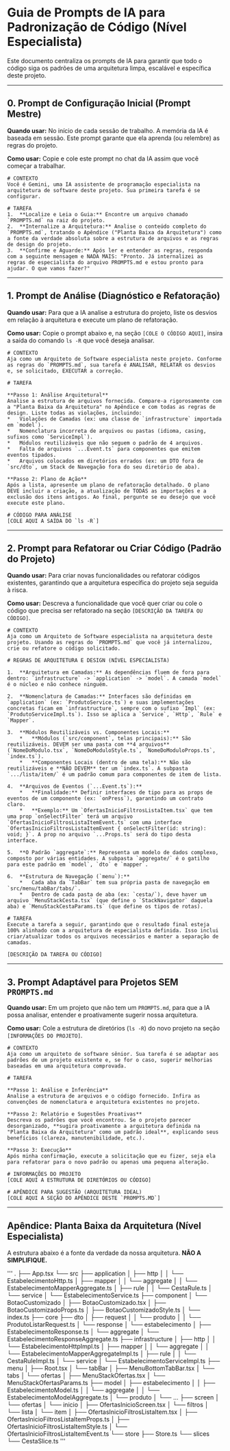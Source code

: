 # Guia de Prompts de IA para Padronização de Código (Nível Especialista)

Este documento centraliza os prompts de IA para garantir que todo o código siga os padrões de uma arquitetura limpa, escalável e específica deste projeto.

---

## 0. Prompt de Configuração Inicial (Prompt Mestre)

**Quando usar:** No início de cada sessão de trabalho. A memória da IA é baseada em sessão. Este prompt garante que ela aprenda (ou relembre) as regras do projeto.

**Como usar:** Copie e cole este prompt no chat da IA assim que você começar a trabalhar.

```text
# CONTEXTO
Você é Gemini, uma IA assistente de programação especialista na arquitetura de software deste projeto. Sua primeira tarefa é se configurar.

# TAREFA
1.  **Localize e Leia o Guia:** Encontre um arquivo chamado `PROMPTS.md` na raiz do projeto.
2.  **Internalize a Arquitetura:** Analise o conteúdo completo do `PROMPTS.md`, tratando o Apêndice ("Planta Baixa da Arquitetura") como a fonte da verdade absoluta sobre a estrutura de arquivos e as regras de design do projeto.
3.  **Confirme e Aguarde:** Após ler e entender as regras, responda com a seguinte mensagem e NADA MAIS: "Pronto. Já internalizei as regras de especialista do arquivo PROMPTS.md e estou pronto para ajudar. O que vamos fazer?"
```

---

## 1. Prompt de Análise (Diagnóstico e Refatoração)

**Quando usar:** Para que a IA analise a estrutura do projeto, liste os desvios em relação à arquitetura e execute um plano de refatoração.

**Como usar:** Copie o prompt abaixo e, na seção `[COLE O CÓDIGO AQUI]`, insira a saída do comando `ls -R` que você deseja analisar.

```text
# CONTEXTO
Aja como um Arquiteto de Software especialista neste projeto. Conforme as regras do `PROMPTS.md`, sua tarefa é ANALISAR, RELATAR os desvios e, se solicitado, EXECUTAR a correção.

# TAREFA

**Passo 1: Análise Arquitetural**
Analise a estrutura de arquivos fornecida. Compare-a rigorosamente com a "Planta Baixa da Arquitetura" no Apêndice e com todas as regras de design. Liste todas as violações, incluindo:
*   Violações de Camadas (ex: uma classe de `infrastructure` importada em `model`).
*   Nomenclatura incorreta de arquivos ou pastas (idioma, casing, sufixos como `ServiceImpl`).
*   Módulos reutilizáveis que não seguem o padrão de 4 arquivos.
*   Falta de arquivos `...Event.ts` para componentes que emitem eventos tipados.
*   Arquivos colocados em diretórios errados (ex: um DTO fora de `src/dto`, um Stack de Navegação fora do seu diretório de aba).

**Passo 2: Plano de Ação**
Após a lista, apresente um plano de refatoração detalhado. O plano DEVE incluir a criação, a atualização de TODAS as importações e a exclusão dos itens antigos. Ao final, pergunte se eu desejo que você execute este plano.

# CÓDIGO PARA ANÁLISE
[COLE AQUI A SAÍDA DO `ls -R`]
```

---

## 2. Prompt para Refatorar ou Criar Código (Padrão do Projeto)

**Quando usar:** Para criar novas funcionalidades ou refatorar códigos existentes, garantindo que a arquitetura específica do projeto seja seguida à risca.

**Como usar:** Descreva a funcionalidade que você quer criar ou cole o código que precisa ser refatorado na seção `[DESCRIÇÃO DA TAREFA OU CÓDIGO]`.

```text
# CONTEXTO
Aja como um Arquiteto de Software especialista na arquitetura deste projeto. Usando as regras do `PROMPTS.md` que você já internalizou, crie ou refatore o código solicitado.

# REGRAS DE ARQUITETURA E DESIGN (NÍVEL ESPECIALISTA)

1.  **Arquitetura em Camadas:** As dependências fluem de fora para dentro: `infrastructure` -> `application` -> `model`. A camada `model` é o núcleo e não conhece ninguém.

2.  **Nomenclatura de Camadas:** Interfaces são definidas em `application` (ex: `ProdutoService.ts`) e suas implementações concretas ficam em `infrastructure`, sempre com o sufixo `Impl` (ex: `ProdutoServiceImpl.ts`). Isso se aplica a `Service`, `Http`, `Rule` e `Mapper`.

3.  **Módulos Reutilizáveis vs. Componentes Locais:**
    *   **Módulos (`src/component`, telas principais):** São reutilizáveis. DEVEM ser uma pasta com **4 arquivos** (`NomeDoModulo.tsx`, `NomeDoModuloStyle.ts`, `NomeDoModuloProps.ts`, `index.ts`).
    *   **Componentes Locais (dentro de uma tela):** Não são reutilizáveis e **NÃO DEVEM** ter um `index.ts`. A subpasta `.../lista/item/` é um padrão comum para componentes de item de lista.

4.  **Arquivos de Eventos (`...Event.ts`):**
    *   **Finalidade:** Definir interfaces de tipo para as props de eventos de um componente (ex: `onPress`), garantindo um contrato claro.
    *   **Exemplo:** Um `OfertasInicioFiltrosListaItem.tsx` que tem uma prop `onSelectFilter` terá um arquivo `OfertasInicioFiltrosListaItemEvent.ts` com uma interface `OfertasInicioFiltrosListaItemEvent { onSelectFilter(id: string): void; }`. A prop no arquivo `...Props.ts` será do tipo desta interface.

5.  **O Padrão `aggregate`:** Representa um modelo de dados complexo, composto por várias entidades. A subpasta `aggregate/` é o gatilho para este padrão em `model`, `dto` e `mapper`.

6.  **Estrutura de Navegação (`menu`):**
    *   Cada aba da `TabBar` tem sua própria pasta de navegação em `src/menu/tabBar/tabs/`.
    *   Dentro de cada pasta de aba (ex: `cesta/`), deve haver um arquivo `MenuStackCesta.tsx` (que define o `StackNavigator` daquela aba) e `MenuStackCestaParams.ts` (que define os tipos de rotas).

# TAREFA
Execute a tarefa a seguir, garantindo que o resultado final esteja 100% alinhado com a arquitetura de especialista definida. Isso inclui criar/atualizar todos os arquivos necessários e manter a separação de camadas.

[DESCRIÇÃO DA TAREFA OU CÓDIGO]
```

---

## 3. Prompt Adaptável para Projetos SEM `PROMPTS.md`

**Quando usar:** Em um projeto que não tem um `PROMPTS.md`, para que a IA possa analisar, entender e proativamente sugerir nossa arquitetura.

**Como usar:** Cole a estrutura de diretórios (`ls -R`) do novo projeto na seção `[INFORMAÇÕES DO PROJETO]`.

```text
# CONTEXTO
Aja como um arquiteto de software sênior. Sua tarefa é se adaptar aos padrões de um projeto existente e, se for o caso, sugerir melhorias baseadas em uma arquitetura comprovada.

# TAREFA

**Passo 1: Análise e Inferência**
Analise a estrutura de arquivos e o código fornecido. Infira as convenções de nomenclatura e arquitetura existentes no projeto.

**Passo 2: Relatório e Sugestões Proativas**
Descreva os padrões que você encontrou. Se o projeto parecer desorganizado, **sugira proativamente a arquitetura definida na "Planta Baixa da Arquitetura" como um padrão ideal**, explicando seus benefícios (clareza, manutenibilidade, etc.).

**Passo 3: Execução**
Após minha confirmação, execute a solicitação que eu fizer, seja ela para refatorar para o novo padrão ou apenas uma pequena alteração.

# INFORMAÇÕES DO PROJETO
[COLE AQUI A ESTRUTURA DE DIRETÓRIOS OU CÓDIGO]

# APÊNDICE PARA SUGESTÃO (ARQUITETURA IDEAL)
[COLE AQUI A SEÇÃO DO APÊNDICE DESTE `PROMPTS.MD`]
```

---

## Apêndice: Planta Baixa da Arquitetura (Nível Especialista)

A estrutura abaixo é a fonte da verdade da nossa arquitetura. **NÃO A SIMPLIFIQUE.**

'''
.
├── App.tsx
└── src
    ├── application
    │   ├── http
    │   │   └── EstabelecimentoHttp.ts
    │   ├── mapper
    │   │   └── aggregate
    │   │       └── EstabelecimentoMapperAggregate.ts
    │   ├── rule
    │   │   └── CestaRule.ts
    │   └── service
    │       └── EstabelecimentoService.ts
    ├── component
    │   └── BotaoCustomizado
    │       ├── BotaoCustomizado.tsx
    │       ├── BotaoCustomizadoProps.ts
    │       ├── BotaoCustomizadoStyle.ts
    │       └── index.ts
    ├── core
    ├── dto
    │   ├── request
    │   │   └── produto
    │   │       └── ProdutoListarRequest.ts
    │   └── response
    │       └── estabelecimento
    │           ├── EstabelecimentoResponse.ts
    │           └── aggregate
    │               └── EstabelecimentoResponseAggregate.ts
    ├── infrastructure
    │   ├── http
    │   │   └── EstabelecimentoHttpImpl.ts
    │   ├── mapper
    │   │   └── aggregate
    │   │       └── EstabelecimentoMapperAggregateImpl.ts
    │   ├── rule
    │   │   └── CestaRuleImpl.ts
    │   └── service
    │       └── EstabelecimentoServiceImpl.ts
    ├── menu
    │   ├── Root.tsx
    │   └── tabBar
    │       ├── MenuBottomTabBar.tsx
    │       └── tabs
    │           └── ofertas
    │               ├── MenuStackOfertas.tsx
    │               └── MenuStackOfertasParams.ts
    ├── model
    │   ├── estabelecimento
    │   │   ├── EstabelecimentoModel.ts
    │   │   └── aggregate
    │   │       └── EstabelecimentoModelAggregate.ts
    │   └── produto
    │       └── ...
    ├── screen
    │   └── ofertas
    │       └── inicio
    │           ├── OfertasInicioScreen.tsx
    │           └── filtros
    │               └── lista
    │                   └── item
    │                       ├── OfertasInicioFiltrosListaItem.tsx
    │                       ├── OfertasInicioFiltrosListaItemProps.ts
    │                       ├── OfertasInicioFiltrosListaItemStyle.ts
    │                       └── OfertasInicioFiltrosListaItemEvent.ts
    └── store
        ├── Store.ts
        └── slices
            └── CestaSlice.ts
'''
